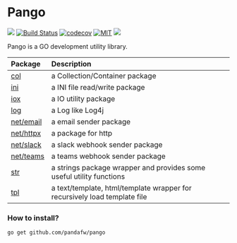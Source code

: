 Pango
=====================================================================

![](https://github.com/pandafw/pango/raw/master/logo.png) [![Build Status](https://github.com/pandafw/pango/actions/workflows/build.yml/badge.svg)](https://github.com/pandafw/pango/actions?query=branch%3Amaster) [![codecov](https://codecov.io/gh/pandafw/pango/branch/master/graph/badge.svg)](https://codecov.io/gh/pandafw/pango) [![MIT](https://img.shields.io/badge/license-MIT-green)](https://opensource.org/licenses/MIT) ![](https://github.com/pandafw/pango/raw/master/logo.png)



Pango is a GO development utility library.

| **Package**                      | **Description**                         |
| :------------------------------- | :-------------------------------------- |
| [col](./col/)                    | a Collection/Container package          |
| [ini](./ini/)                    | a INI file read/write package           |
| [iox](./iox/)                    | a IO utility package                    |
| [log](./log/)                    | a Log like Log4j                        |
| [net/email](./net/email/)        | a email sender package                  |
| [net/httpx](./net/httpx/)        | a package for http                      |
| [net/slack](./net/slack/)        | a slack webhook sender package          |
| [net/teams](./net/teams/)        | a teams webhook sender package          |
| [str](./str/)                    | a strings package wrapper and provides some useful utility functions      |
| [tpl](./tpl/)                    | a text/template, html/template wrapper for recursively load template file |


### How to install?

	go get github.com/pandafw/pango



